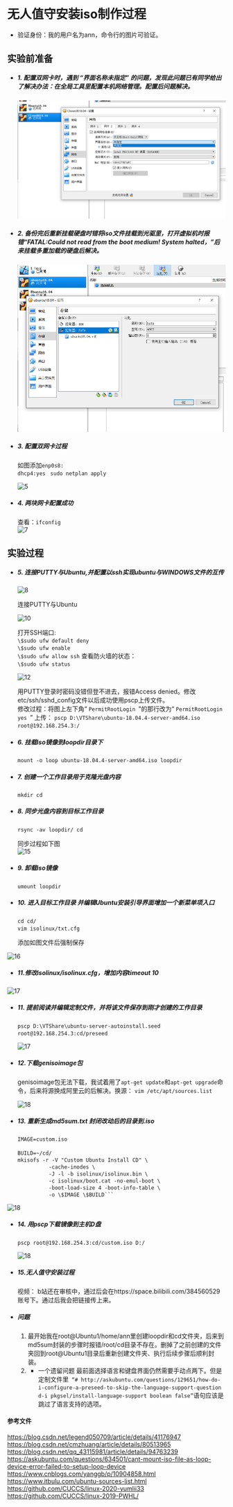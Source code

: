 # 无人值守安装iso制作过程
* 验证身份：我的用户名为ann，命令行的图片可验证。
## 实验前准备
* ##### 1.	配置双网卡时，遇到 “界面名称未指定” 的问题，发现此问题已有同学给出了解决办法：在全局工具里配置本机网络管理。配置后问题解决。
  
  ![1](./image/网卡设置.png)

* ##### 2. 备份完后重新挂载硬盘时错将iso文件挂载到光驱里，打开虚拟机时报错“FATAL:Could not read from the boot medium! System halted，”后来挂载多重加载的硬盘后解决。
   ![4](./image/硬盘装载.png)

* ##### 3. 配置双网卡过程
  
   如图添加```enp0s8:```  
   ```dhcp4:yes ``` 
   ```sudo netplan apply```


   ![5](./image/网卡配置.png)
   

* ##### 4. 两块网卡配置成功
   查看：```ifconfig```  
  ![7](./image/网卡页面.png)

## 实验过程
* ##### 5. 连接PUTTY与Ubuntu,并配置以ssh实现ubuntu与WINDOWS文件的互传

  ![8](./image/配置PUTTY.png)
     
     连接PUTTY与Ubuntu

  ![10](./image/配置SSH.png)
    
    打开SSH端口:    
  ```\$sudo ufw default deny```  
  ```\$sudo ufw enable```  
  ```\$sudo ufw allow ssh```
  查看防火墙的状态：  
   ```\$sudo ufw status```

  
  ![12](./image/登录修改.png)
    
    用PUTTY登录时密码没错但登不进去，报错Access denied。修改etc/ssh/sshd_config文件以后成功使用pscp上传文件。  
  修改过程：将图上左下角“ ```PermitRootLogin ```"的那行改为“ ```PermitRootLogin yes ```”
  上传：
   ``` pscp D:\VTShare\ubuntu-18.04.4-server-amd64.iso root@192.168.254.3:/ ``` 

* ##### 6. 挂载iso镜像到loopdir目录下  
  ```mount -o loop ubuntu-18.04.4-server-amd64.iso loopdir ```   

* ##### 7. 创建一个工作目录用于克隆光盘内容
  ```mkdir cd ```   

* ##### 8. 同步光盘内容到目标工作目录  

  ```rsync -av loopdir/ cd```  
  
  同步过程如下图  
  ![15](./image/内容同步.png)  

* ##### 9.  卸载iso镜像
  ```umount loopdir```  

* ##### 10. 进入目标工作目录 并编辑Ubuntu安装引导界面增加一个新菜单项入口  

  ```cd cd/```   
  ```vim isolinux/txt.cfg```  
  
  添加如图文件后强制保存

![16](./image/增加入口.png)

* ##### 11.修改isolinux/isolinux.cfg，增加内容timeout 10  

![17](./image/添加步骤.png)  

* ##### 11. 提前阅读并编辑定制文件，并将该文件保存到刚才创建的工作目录  

  ```pscp D:\VTShare\ubuntu-server-autoinstall.seed root@192.168.254.3:cd/preseed```  
  
  ![17](./image/传送文件.png)  

* ##### 12.下载genisoimage包
  genisoimage包无法下载，我试着用了```apt-get update```和```apt-get upgrade```命令，后来将源换成阿里云的后解决。换源：
  ```vim /etc/apt/sources.list```  
  
  ![18](./image/换源.png)  

* ##### 13. 重新生成md5sum.txt 封闭改动后的目录到.iso  
  ``` cd ~/cd && find . -type f -print0 | xargs -0 md5sum > md5sum.txt
  IMAGE=custom.iso  

  BUILD=~/cd/  
  mkisofs -r -V "Custom Ubuntu Install CD" \   
            -cache-inodes \ 
            -J -l -b isolinux/isolinux.bin \
            -c isolinux/boot.cat -no-emul-boot \
            -boot-load-size 4 -boot-info-table \
            -o \$IMAGE \$BUILD```
  
 ![18](./image/封闭目录.png)  

* ##### 14. 用pscp下载镜像到主机D盘  

  ```pscp root@192.168.254.3:cd/custom.iso D:/```  
    
    ![18](./image/镜像下载.png)  

* ##### 15.无人值守安装过程  
   视频： b站还在审核中，通过后会在https://space.bilibili.com/384560529 账号下。通过后我会把链接传上来。

* ##### 问题
    1. 最开始我在root@Ubuntu1/home/ann里创建loopdir和cd文件夹，后来到md5sum封装的步骤时报错/root/cd目录不存在。删掉了之前创建的文件夹回到root@Ubuntu1目录后重新创建文件夹、执行后续步骤后顺利封装。
    2. * 一个遗留问题
     最前面选择语言和键盘界面仍然需要手动点两下。但是定制文件里``` “# http://askubuntu.com/questions/129651/how-do-i-configure-a-preseed-to-skip-the-language-support-question d-i pkgsel/install-language-support boolean false”```语句应该是跳过了语言支持的选项。

#### 参考文件
https://blog.csdn.net/legend050709/article/details/41176947
https://blog.csdn.net/cmzhuang/article/details/80513965
https://blog.csdn.net/qq_43115981/article/details/94763239
https://askubuntu.com/questions/634501/cant-mount-iso-file-as-loop-device-error-failed-to-setup-loop-device  
https://www.cnblogs.com/yanggb/p/10904858.html  
https://www.itbulu.com/ubuntu-sources-list.html  
https://github.com/CUCCS/linux-2020-yumlii33  
https://github.com/CUCCS/linux-2019-PWHL/

